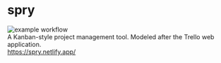 # spry
![example workflow](https://github.com/Nollum/spry/actions/workflows/react-test.yml/badge.svg) <br />
A Kanban-style project management tool. Modeled after the Trello web application. <br />
https://spry.netlify.app/
